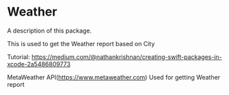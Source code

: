 # Weather

A description of this package.

This is used to get the Weather report based on City 

Tutorial:
https://medium.com/@nathankrishnan/creating-swift-packages-in-xcode-2a5486809773

MetaWeather API(https://www.metaweather.com) Used for getting Weather report

